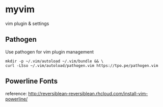 myvim
=====

vim plugin &amp; settings

## Pathogen

Use pathogen for vim plugin management

```
mkdir -p ~/.vim/autoload ~/.vim/bundle && \
curl -LSso ~/.vim/autoload/pathogen.vim https://tpo.pe/pathogen.vim
```

## Powerline Fonts

reference: http://reversiblean-reversiblean.rhcloud.com/install-vim-powerline/ 

